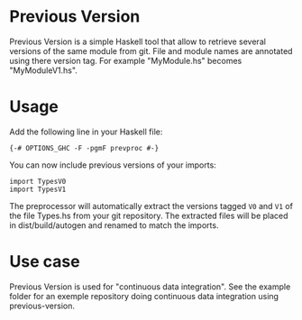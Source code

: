 Previous Version
================

Previous Version is a simple Haskell tool that allow to retrieve several versions of the same module from git.
File and module names are annotated using there version tag. For example "MyModule.hs" becomes "MyModuleV1.hs".

Usage
=====

Add the following line in your Haskell file:

```
{-# OPTIONS_GHC -F -pgmF prevproc #-}
```

You can now include previous versions of your imports:

```
import TypesV0
import TypesV1
```

The preprocessor will automatically extract the versions tagged `V0` and `V1` of the file Types.hs from your git repository.
The extracted files will be placed in dist/build/autogen and renamed to match the imports.


Use case
========

Previous Version is used for "continuous data integration".
See the example folder for an exemple repository doing continuous data integration using previous-version.


 
